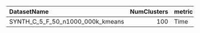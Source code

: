 | DatasetName                      |   NumClusters | metric   | baseline   | compare_suite   |   Single_Time |   Hybrid_Time |   Rel_Time |   Improvement_% |   n_pairs |
|:---------------------------------|--------------:|:---------|:-----------|:----------------|--------------:|--------------:|-----------:|----------------:|----------:|
| SYNTH_C_5_F_50_n1000_000k_kmeans |           100 | Time     | Single     | Hybrid          |       56.4071 |       78.5661 |    1.39284 |         -39.284 |         1 |